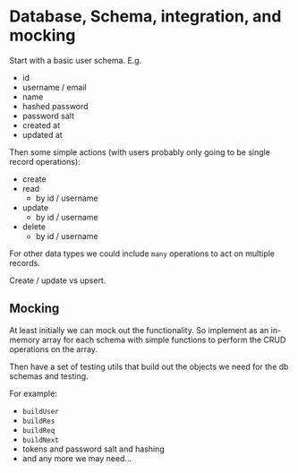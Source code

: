 # Database, Schema, integration, and mocking

Start with a basic user schema. E.g.

- id
- username / email
- name
- hashed password
- password salt
- created at
- updated at

Then some simple actions (with users probably only going to be single record operations):

- create
- read
  - by id / username
- update
  - by id / username
- delete
  - by id / username

For other data types we could include `many` operations to act on multiple records.

Create / update vs upsert.

## Mocking

At least initially we can mock out the functionality. So implement as an in-memory array for each schema with simple functions to perform the CRUD operations on the array.

Then have a set of testing utils that build out the objects we need for the db schemas and testing.

For example:

- `buildUser`
- `buildRes`
- `buildReq`
- `buildNext`
- tokens and password salt and hashing
- and any more we may need...
